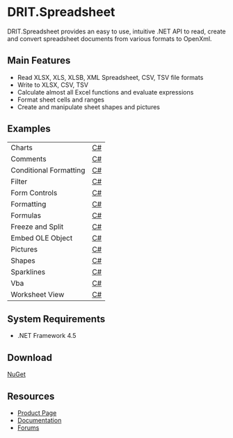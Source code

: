 # DRIT.Spreadsheet


DRIT.Spreadsheet provides an easy to use, intuitive .NET API to read, create and convert spreadsheet documents from various formats to OpenXml. 

## Main Features

* Read XLSX, XLS, XLSB, XML Spreadsheet, CSV, TSV file formats
* Write to XLSX, CSV, TSV
* Calculate almost all Excel functions and evaluate expressions
* Format sheet cells and ranges
* Create and manipulate sheet shapes and pictures


## Examples

| | |
| --- | --- |
| Charts | [C#](https://https://github.com/dritsoftware/DRIT.Spreadsheet.Examples/tree/master/Charts)|
| Comments | [C#](https://https://github.com/dritsoftware/DRIT.Spreadsheet.Examples/tree/master/Comments)|
| Conditional Formatting | [C#](https://github.com/dritsoftware/DRIT.Spreadsheet.Examples/tree/master/ConditionalFormatting)|
| Filter | [C#](https://github.com/dritsoftware/DRIT.Spreadsheet.Examples/tree/master/Filter)|
| Form Controls | [C#](https://github.com/dritsoftware/DRIT.Spreadsheet.Examples/tree/master/FormControls)|
| Formatting | [C#](https://github.com/dritsoftware/DRIT.Spreadsheet.Examples/tree/master/Formatting)|
| Formulas | [C#](https://github.com/dritsoftware/DRIT.Spreadsheet.Examples/tree/master/EcmaFormulas)|
| Freeze and Split | [C#](https://github.com/dritsoftware/DRIT.Spreadsheet.Examples/tree/master/FreezeSplit)|
| Embed OLE Object | [C#](https://github.com/dritsoftware/DRIT.Spreadsheet.Examples/tree/master/Ole)|
| Pictures | [C#](https://github.com/dritsoftware/DRIT.Spreadsheet.Examples/tree/master/Pictures)|
| Shapes | [C#](https://github.com/dritsoftware/DRIT.Spreadsheet.Examples/tree/master/Shapes)|
| Sparklines | [C#](https://github.com/dritsoftware/DRIT.Spreadsheet.Examples/tree/master/Sparklines)|
| Vba | [C#](https://github.com/dritsoftware/DRIT.Spreadsheet.Examples/tree/master/Vba) |
| Worksheet View | [C#](https://github.com/dritsoftware/DRIT.Spreadsheet.Examples/tree/master/WorksheetView) |


## System Requirements

* .NET Framework 4.5

## Download

[NuGet](https://www.nuget.org/packages/DRIT.Spreadsheet/)

## Resources

* [Product Page](https://www.dritsoftware.com/netspreadsheet)
* [Documentation](https://www.dritsoftware.com/docs/netspreadsheet/api/index.html)
* [Forums](https://www.dritsoftware.com/forums/)


